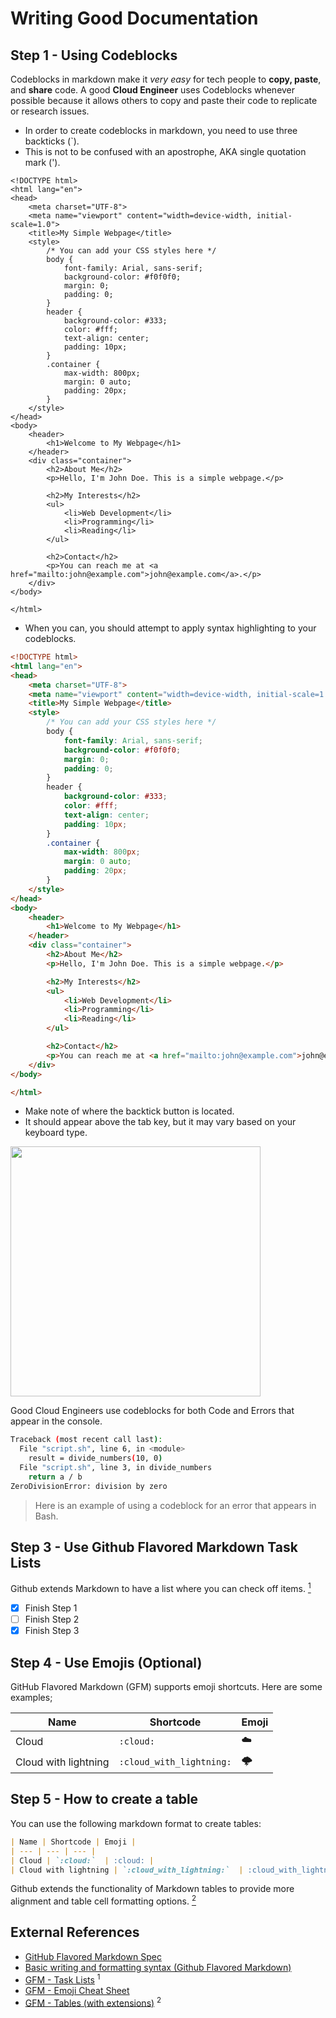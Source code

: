 # Writing Good Documentation

## Step 1 - Using Codeblocks

Codeblocks in markdown make it *very easy* for tech people to **copy, paste**, and **share** code.  A good __Cloud Engineer__ uses Codeblocks whenever possible because it allows others to copy and paste their code to replicate or research issues.

- In order to create codeblocks in markdown, you need to use three backticks (`).
- This is not to be confused with an apostrophe, AKA single quotation mark (').

```
<!DOCTYPE html>
<html lang="en">
<head>
    <meta charset="UTF-8">
    <meta name="viewport" content="width=device-width, initial-scale=1.0">
    <title>My Simple Webpage</title>
    <style>
        /* You can add your CSS styles here */
        body {
            font-family: Arial, sans-serif;
            background-color: #f0f0f0;
            margin: 0;
            padding: 0;
        }
        header {
            background-color: #333;
            color: #fff;
            text-align: center;
            padding: 10px;
        }
        .container {
            max-width: 800px;
            margin: 0 auto;
            padding: 20px;
        }
    </style>
</head>
<body>
    <header>
        <h1>Welcome to My Webpage</h1>
    </header>
    <div class="container">
        <h2>About Me</h2>
        <p>Hello, I'm John Doe. This is a simple webpage.</p>

        <h2>My Interests</h2>
        <ul>
            <li>Web Development</li>
            <li>Programming</li>
            <li>Reading</li>
        </ul>

        <h2>Contact</h2>
        <p>You can reach me at <a href="mailto:john@example.com">john@example.com</a>.</p>
    </div>
</body>

</html>
```

- When you can, you should attempt to apply syntax highlighting to your codeblocks.

```HTML
<!DOCTYPE html>
<html lang="en">
<head>
    <meta charset="UTF-8">
    <meta name="viewport" content="width=device-width, initial-scale=1.0">
    <title>My Simple Webpage</title>
    <style>
        /* You can add your CSS styles here */
        body {
            font-family: Arial, sans-serif;
            background-color: #f0f0f0;
            margin: 0;
            padding: 0;
        }
        header {
            background-color: #333;
            color: #fff;
            text-align: center;
            padding: 10px;
        }
        .container {
            max-width: 800px;
            margin: 0 auto;
            padding: 20px;
        }
    </style>
</head>
<body>
    <header>
        <h1>Welcome to My Webpage</h1>
    </header>
    <div class="container">
        <h2>About Me</h2>
        <p>Hello, I'm John Doe. This is a simple webpage.</p>

        <h2>My Interests</h2>
        <ul>
            <li>Web Development</li>
            <li>Programming</li>
            <li>Reading</li>
        </ul>

        <h2>Contact</h2>
        <p>You can reach me at <a href="mailto:john@example.com">john@example.com</a>.</p>
    </div>
</body>

</html>
```

- Make note of where the backtick button is located.
- It should appear above the tab key, but it may vary based on your keyboard type.

<img width="400px" src="https://github.com/gambolputty33/github-docs-example/assets/142690564/b4c33ae9-9e65-4ac1-88b2-1a64075d3de0"
/>

Good Cloud Engineers use codeblocks for both Code and Errors that appear in the console.

```bash
Traceback (most recent call last):
  File "script.sh", line 6, in <module>
    result = divide_numbers(10, 0)
  File "script.sh", line 3, in divide_numbers
    return a / b
ZeroDivisionError: division by zero
```

> Here is an example of using a codeblock for an error that appears in Bash.

## Step 3 - Use Github Flavored Markdown Task Lists

Github extends Markdown to have a list where you can check off items. [<sup>1</sup>](#external-references)

- [x] Finish Step 1
- [ ] Finish Step 2
- [x] Finish Step 3

## Step 4 - Use Emojis (Optional)

GitHub Flavored Markdown (GFM) supports emoji shortcuts.
Here are some examples;

| Name | Shortcode | Emoji |
| --- | --- | --- |
| Cloud | `:cloud:`  | :cloud: |
| Cloud with lightning | `:cloud_with_lightning:`  | :cloud_with_lightning: |

## Step 5 - How to create a table

You can use the following markdown format to create tables:

```md
| Name | Shortcode | Emoji |
| --- | --- | --- |
| Cloud | `:cloud:`  | :cloud: |
| Cloud with lightning | `:cloud_with_lightning:`  | :cloud_with_lightning: |
```

Github extends the functionality of Markdown tables to provide more alignment and table cell formatting options. [<sup>2</sup>](#external-references)

## External References

- [GitHub Flavored Markdown Spec](https://github.github.com/gfm/)
- [Basic writing and formatting syntax (Github Flavored Markdown)](https://docs.github.com/en/get-started/writing-on-github/getting-started-with-writing-and-formatting-on-github/basic-writing-and-formatting-syntax)
- [GFM - Task Lists](https://docs.github.com/en/get-started/writing-on-github/getting-started-with-writing-and-formatting-on-github/basic-writing-and-formatting-syntax#task-lists) <sup>1</sup>
- [GFM - Emoji Cheat Sheet](https://github.com/ikatyang/emoji-cheat-sheet)
- [GFM - Tables (with extensions)](https://github.github.com/gfm/#tables-extension-) <sup>2</sup>


